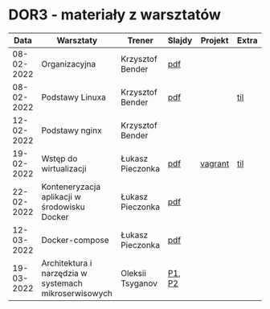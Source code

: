 # DOR3 - materiały z warsztatów

| Data | Warsztaty                                    | Trener             | Slajdy                                                                       | Projekt | Extra |
| ---- |----------------------------------------------|--------------------|------------------------------------------------------------------------------| ------- | ----- |
|08-02-2022| Organizacyjna                                | Krzysztof Bender       | [pdf](./slides/iSA_DOR3_organizacyjna.pdf)                                   | | |
|08-02-2022| Podstawy Linuxa                              | Krzysztof Bender       | [pdf](./slides/Podstawy%20Linux%20Cz.1.pdf)                                          | |[til](https://github.com/infoshareacademy/dor3-til/blob/master/linux.md)|
|12-02-2022| Podstawy nginx                               | Krzysztof Bender       |                                            | | |
|19-02-2022| Wstęp do wirtualizacji                       | Łukasz Pieczonka       | [pdf](./slides/Wstęp%20do%20wirtualzacji.pdf) | [vagrant](./vagrant) |[til](https://github.com/infoshareacademy/dor3-til/blob/master/vagrant.md)|
|22-02-2022| Konteneryzacja aplikacji w środowisku Docker | Łukasz Pieczonka       | [pdf](./slides/Konteneryzacja%20aplikacji%20w%20środowisku%20Docker.pdf) |  |  |
|12-03-2022| Docker-compose                               | Łukasz Pieczonka       | [pdf](./slides/Docker-compose.pdf) |  |  |
|19-03-2022| Architektura i narzędzia w systemach mikroserwisowych | Oleksii Tsyganov       | [P1](./slides/Microservices_arch_p1.pdf), [P2](./slides/Microservices_arch_p2.pdf) |  |  |



